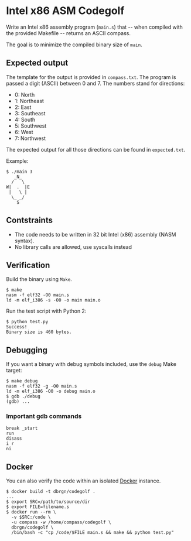 # Intel x86 ASM Codegolf

Write an Intel x86 assembly program (`main.s`) that -- when compiled with the
provided Makefile -- returns an ASCII compass.

The goal is to minimize the compiled binary size of `main`.

## Expected output

The template for the output is provided in `compass.txt`. The program is passed
a digit (ASCII) between 0 and 7. The numbers stand for directions:

- 0: North
- 1: Northeast
- 2: East
- 3: Southeast
- 4: South
- 5: Southwest
- 6: West
- 7: Northwest

The expected output for all those directions can be found in `expected.txt`.

Example:

    $ ./main 3
       _N_
      /   \
    W|  .  |E
     |   \ |
      \_ _/
        S

## Contstraints

- The code needs to be written in 32 bit Intel (x86) assembly (NASM syntax).
- No library calls are allowed, use syscalls instead

## Verification

Build the binary using `Make`.

    $ make
    nasm -f elf32 -O0 main.s
    ld -m elf_i386 -s -O0 -o main main.o

Run the test script with Python 2:

    $ python test.py
    Success!
    Binary size is 460 bytes.

## Debugging

If you want a binary with debug symbols included, use the `debug` Make target:

    $ make debug
    nasm -f elf32 -g -O0 main.s
    ld -m elf_i386 -O0 -o debug main.o
    $ gdb ./debug
    (gdb) ...

### Important gdb commands

    break _start
    run
    disass
    i r
    ni


## Docker

You can also verify the code within an isolated
[Docker](http://www.docker.com/) instance.

    $ docker build -t dbrgn/codegolf .
    ...
    $ export SRC=/path/to/source/dir
    $ export FILE=filename.s
    $ docker run --rm \
      -v $SRC:/code \
      -u compass -w /home/compass/codegolf \
      dbrgn/codegolf \
      /bin/bash -c "cp /code/$FILE main.s && make && python test.py"
